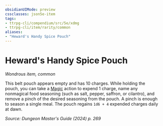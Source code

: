 ```yaml
---
obsidianUIMode: preview
cssclasses: json5e-item
tags:
- ttrpg-cli/compendium/src/5e/xdmg
- ttrpg-cli/item/rarity/common
aliases: 
- "Heward's Handy Spice Pouch"
---
```

# Heward's Handy Spice Pouch
*Wondrous item, common*  


This belt pouch appears empty and has 10 charges. While holding the pouch, you can take a [Magic](actions.md#Magic) action to expend 1 charge, name any nonmagical food seasoning (such as salt, pepper, saffron, or cilantro), and remove a pinch of the desired seasoning from the pouch. A pinch is enough to season a single meal. The pouch regains `1d6 + 4` expended charges daily at dawn.

*Source: Dungeon Master's Guide (2024) p. 269*